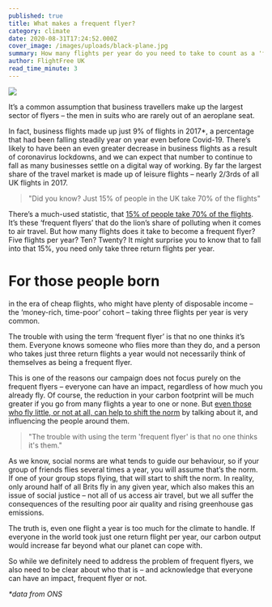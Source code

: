 ```yaml
---
published: true
title: What makes a frequent flyer?
category: climate
date: 2020-08-31T17:24:52.000Z
cover_image: /images/uploads/black-plane.jpg
summary: How many flights per year do you need to take to count as a 'frequent flyer'?
author: FlightFree UK
read_time_minute: 3
---
```

![](/images/uploads/black-plane.jpg)

It’s a common assumption that business travellers make up the largest sector of flyers – the men in suits who are rarely out of an aeroplane seat.

In fact, business flights made up just 9% of flights in 2017*, a percentage that had been falling steadily year on year even before Covid-19. There’s likely to have been an even greater decrease in business flights as a result of coronavirus lockdowns, and we can expect that number to continue to fall as many businesses settle on a digital way of working. By far the largest share of the travel market is made up of leisure flights – nearly 2/3rds of all UK flights in 2017.

> "Did you know? Just 15% of people in the UK take 70% of the flights"

There’s a much-used statistic, that [15% of people take 70% of the flights](https://fullfact.org/economy/do-15-people-take-70-flights/). It’s these ‘frequent flyers’ that do the lion’s share of polluting when it comes to air travel. But how many flights does it take to become a frequent flyer? Five flights per year? Ten? Twenty? It might surprise you to know that to fall into that 15%, you need only take three return flights per year.

# For those people born

 in the era of cheap flights, who might have plenty of disposable income – the ‘money-rich, time-poor’ cohort – taking three flights per year is very common. 

The trouble with using the term ‘frequent flyer’ is that no one thinks it’s them. Everyone knows someone who flies more than they do, and a person who takes just three return flights a year would not necessarily think of themselves as being a frequent flyer.

This is one of the reasons our campaign does not focus purely on the frequent flyers – everyone can have an impact, regardless of how much you already fly. Of course, the reduction in your carbon footprint will be much greater if you go from many flights a year to one or none. But [even those who fly little, or not at all, can help to shift the norm](https://flightfree.co.uk/post/can-i-really-make-a-difference/) by talking about it, and influencing the people around them.

> "The trouble with using the term 'frequent flyer' is that no one thinks it's them."

As we know, social norms are what tends to guide our behaviour, so if your group of friends flies several times a year, you will assume that’s the norm. If one of your group stops flying, that will start to shift the norm. In reality, only around half of all Brits fly in any given year, which also makes this an issue of social justice – not all of us access air travel, but we all suffer the consequences of the resulting poor air quality and rising greenhouse gas emissions.

The truth is, even one flight a year is too much for the climate to handle. If everyone in the world took just one return flight per year, our carbon output would increase far beyond what our planet can cope with.

So while we definitely need to address the problem of frequent flyers, we also need to be clear about who that is – and acknowledge that everyone can have an impact, frequent flyer or not.

*\*data from ONS*